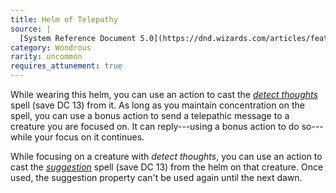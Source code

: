 ```yaml
---
title: Helm of Telepathy
source: |
  [System Reference Document 5.0](https://dnd.wizards.com/articles/features/systems-reference-document-srd)
category: Wondrous
rarity: uncommon
requires_attunement: true
---
```


While wearing this helm, you can use an action to cast the [*detect thoughts*](/spells/detect-thoughts/) spell (save DC 13) from it. As long as you maintain concentration on the spell, you can use a bonus action to send a telepathic message to a creature you are focused on. It can reply---using a bonus action to do so---while your focus on it continues.

While focusing on a creature with *detect thoughts*, you can use an action to cast the [*suggestion*](/spells/suggestion/) spell (save DC 13) from the helm on that creature. Once used, the suggestion property can't be used again until the next dawn.
